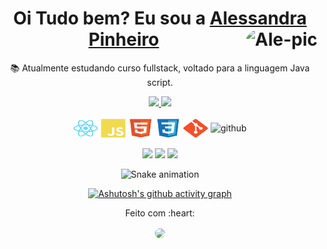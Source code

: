 <div>
  
  <h1 align="center" bac>
    Oi Tudo bem? Eu sou a
    <a href="https://www.linkedin.com/in/alessandra-pinheiro-cunha/">Alessandra Pinheiro<img align="right" alt="Ale-pic" height="50" style="border-radius:50px;" src="https://cdn-icons-png.flaticon.com/512/8453/8453606.png"></a>
  </h1>
  
  <p align="center" >
    📚 Atualmente estudando curso fullstack, voltado para a linguagem Java script.
  </p>
  
</div>

<div align="center">
  <a href="https://github.com/Ale-ssandra">
    <img height="150em" src="https://github-readme-stats.vercel.app/api?username=Ale-ssandra&count_private=true&include_all_commits=true&show_icons=true&theme=tokyonight&hide_border=false&show_owner=true"/>
    <img height="150em" src="https://github-readme-stats.vercel.app/api/top-langs/?username=Ale-ssandra&theme=tokyonight&hide_border=false&&layout=compact"/>
  </a>
</div>

<div align="center" valign="top"><br>
  <img align="center" alt="React" height="30" width="40" src="https://raw.githubusercontent.com/devicons/devicon/master/icons/react/react-original.svg">
  <img align="center" alt="Js" height="30" width="40" src="https://raw.githubusercontent.com/devicons/devicon/master/icons/javascript/javascript-plain.svg">
  <img align="center" alt="HTML" height="30" width="40" src="https://raw.githubusercontent.com/devicons/devicon/master/icons/html5/html5-original.svg">
  <img align="center" alt="CSS" height="30" width="40" src="https://raw.githubusercontent.com/devicons/devicon/master/icons/css3/css3-original.svg">
  <img align="center" alt="git" height="30" width="40" src="https://raw.githubusercontent.com/devicons/devicon/master/icons/git/git-original.svg">
  <img align="center" alt="github" height="35" width="35" src="https://cdn-icons-png.flaticon.com/512/733/733553.png">
  
<div align="center"><br>
  <a href="https://www.instagram.com/ale.sandra.p/" target="_blank"><img src="https://img.shields.io/badge/-Instagram-%23E4405F?style=for-the-badge&logo=instagram&logoColor=white" target="_blank"></a>
  <a href="https://www.linkedin.com/in/alessandra-pinheiro-cunha/" target="_blank"><img src="https://img.shields.io/badge/-LinkedIn-%230077B5?style=for-the-badge&logo=linkedin&logoColor=white" target="_blank"></a> 
  <a href="mailto:ale.sandra.pinheiro.cunha@gmail.com"><img src="https://img.shields.io/badge/-Gmail-%23333?style=for-the-badge&logo=gmail&logoColor=white" target="_blank"></a>
</div>

<div align="center">

  ![Snake animation](https://github.com/danielbped/danielbped/blob/output/github-contribution-grid-snake.svg)
  
</div>
  
  [![Ashutosh's github activity graph](https://github-readme-activity-graph.cyclic.app/graph?username=Ale-ssandra&bg_color=0d1117&color=9e4c98&line=610039&point=551a6b&area=true&hide_border=true)](https://github.com/ashutosh00710/github-readme-activity-graph)

<div align="center">
  <p>Feito com :heart:<p>
  <img align="center"Ale-pic" height="150" style="border-radius:50px;"src="https://cdn.picrew.me/shareImg/org/202303/338224_xP7ierAH.png">
</div>
